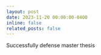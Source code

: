 ```yaml
---
layout: post
date: 2023-11-20 00:00:00-0400
inline: false
related_posts: false
---
```


Successfully defense master thesis
